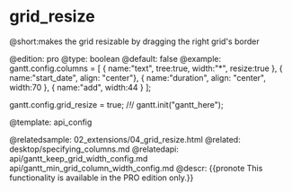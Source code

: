 grid_resize
=============
@short:makes the grid resizable by dragging the right grid's border
	
@edition: pro
@type: boolean
@default: false
@example:
gantt.config.columns = [
	{ name:"text", tree:true, width:"*", resize:true },
	{ name:"start_date", align: "center"},
	{ name:"duration", align: "center", width:70 },
	{ name:"add", width:44 }
];

gantt.config.grid_resize = true; /*!*/
gantt.init("gantt_here");

@template:	api_config

@relatedsample:
	02_extensions/04_grid_resize.html
@related:
	desktop/specifying_columns.md
@relatedapi:
	api/gantt_keep_grid_width_config.md
    api/gantt_min_grid_column_width_config.md
@descr:
{{pronote This functionality is available in the PRO edition only.}}